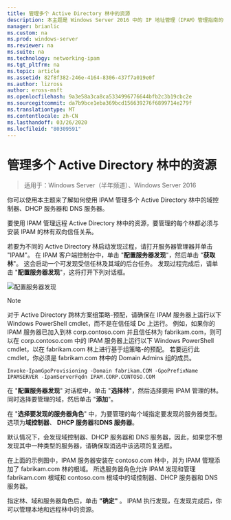 ```yaml
---
title: 管理多个 Active Directory 林中的资源
description: 本主题是 Windows Server 2016 中的 IP 地址管理（IPAM）管理指南的一部分。
manager: brianlic
ms.custom: na
ms.prod: windows-server
ms.reviewer: na
ms.suite: na
ms.technology: networking-ipam
ms.tgt_pltfrm: na
ms.topic: article
ms.assetid: 82f8f382-246e-4164-8306-437f7a019e0f
ms.author: lizross
author: eross-msft
ms.openlocfilehash: 9a3e58a3ca8ca5334996776644bfb2c3b19cbc2e
ms.sourcegitcommit: da7b9bce1eba369bcd156639276f6899714e279f
ms.translationtype: MT
ms.contentlocale: zh-CN
ms.lasthandoff: 03/26/2020
ms.locfileid: "80309591"
---
```

# <a name="manage-resources-in-multiple-active-directory-forests"></a>管理多个 Active Directory 林中的资源

>适用于：Windows Server（半年频道）、Windows Server 2016

你可以使用本主题来了解如何使用 IPAM 管理多个 Active Directory 林中的域控制器、DHCP 服务器和 DNS 服务器。  
  
要使用 IPAM 管理远程 Active Directory 林中的资源，要管理的每个林都必须与安装 IPAM 的林有双向信任关系。  
  
若要为不同的 Active Directory 林启动发现过程，请打开服务器管理器并单击 "IPAM"。 在 IPAM 客户端控制台中，单击 "**配置服务器发现**"，然后单击 "**获取林**"。 这会启动一个可发现受信任林及其域的后台任务。 发现过程完成后，请单击 "**配置服务器发现**"，这将打开下列对话框。  
  
![配置服务器发现](../../media/Manage-Resources-in-Multiple-Active-Directory-Forests/ipam_serverdiscovery.jpg)  

>[!NOTE]
>对于 Active Directory 跨林方案组策略\-预配，请确保在 IPAM 服务器上运行以下 Windows PowerShell cmdlet，而不是在信任域 Dc 上运行。 例如，如果你的 IPAM 服务器已加入到林 corp.contoso.com 并且信任林为 fabrikam.com，则可以在 corp.contoso.com 中的 IPAM 服务器上运行以下 Windows PowerShell cmdlet，以在 fabrikam.com 林上进行基于组策略\-的预配。 若要运行此 cmdlet，你必须是 fabrikam.com 林中的 Domain Admins 组的成员。

    
    Invoke-IpamGpoProvisioning -Domain fabrikam.COM -GpoPrefixName IPAMSERVER -IpamServerFqdn IPAM.CORP.CONTOSO.COM
    

在 "**配置服务器发现**" 对话框中，单击 "**选择林**"，然后选择要用 IPAM 管理的林。 同时选择要管理的域，然后单击 "**添加**"。

在 "**选择要发现的服务器角色**" 中，为要管理的每个域指定要发现的服务器类型。 选项为**域控制器**、 **DHCP 服务器**和**DNS 服务器**。

默认情况下，会发现域控制器、DHCP 服务器和 DNS 服务器，因此，如果您不想发现其中一种类型的服务器，请确保取消选中该选项的复选框。

在上面的示例图中，IPAM 服务器安装在 contoso.com 林中，并为 IPAM 管理添加了 fabrikam.com 林的根域。 所选服务器角色允许 IPAM 发现和管理 fabrikam.com 根域和 contoso.com 根域中的域控制器、DHCP 服务器和 DNS 服务器。

指定林、域和服务器角色后，单击 **"确定"** 。 IPAM 执行发现，在发现完成后，你可以管理本地和远程林中的资源。
